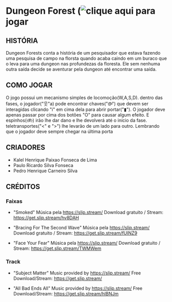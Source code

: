 # Dungeon Forest (![clique aqui]((https://pedroh06.github.io/projeto-dungeonforest/DungeonForest/menu.html)) para jogar

## HISTÓRIA
Dungeon Forests conta a história de um pesquisador que estava fazendo uma pesquisa de campo na florsta quando acaba caindo em um buraco que o leva para uma dungeon nas profundezas da floresta. Ele sem nenhuma outra saída decide se aventurar pela dungeon até encontrar uma saída.

## COMO JOGAR
O jogo possui um mecanismo simples de locomoção(W,A,S,D). dentro das fases, o jogador("웃"a) pode encontrar chaves("@̵") que devem ser interagidas clicando "i" em cima dela para abrir portar("▮"). O jogador deve apenas passar por cima dos botões "O" para causar algum efeito. E espinhos(⧼#⧽) irão lhe dar dano e lhe devolverá até o início da fase. teletransportes("<" e ">") lhe levarão de um lado para outro. Lembrando que o jogador deve sempre chegar na última porta

## CRIADORES
* Kalel Henrique Paixao Fonseca de Lima
* Paulo Ricardo Silva Fonseca
* Pedro Henrique Carneiro Silva

## CRÉDITOS
### Faixas
* "Smoked"
Música pela https://slip.stream/
Download gratuito / Stream: https://get.slip.stream/hv8DAH

* "Bracing For The Second Wave"
Música pela https://slip.stream/
Download gratuito / Stream: https://get.slip.stream/fUINZ9

* "Face Your Fear"
Música pela https://slip.stream/
Download gratuito / Stream: https://get.slip.stream/TWMWem

### Track
* "Subject Matter"
Music provided by https://slip.stream/ 
Free Download/Stream: https://get.slip.stream/

* "All Bad Ends All"
Music provided by https://slip.stream/ 
Free Download/Stream: https://get.slip.stream/hlBNJm





